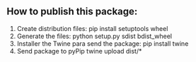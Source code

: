 ## How to publish this package:

1. Create distribution files:
    pip install setuptools wheel
2. Generate the files:
    python setup.py sdist bdist_wheel
3. Installer the Twine para send the package:
    pip install twine
4. Send package to pyPip
    twine upload dist/*
